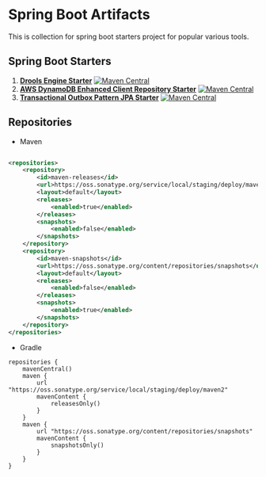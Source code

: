 # Spring Boot Artifacts

This is collection for spring boot starters project for popular various tools.

## Spring Boot Starters

1. **[Drools Engine Starter](drools-engine-starter/README.md)**  [![Maven Central](https://maven-badges.herokuapp.com/maven-central/io.github.bhuwanupadhyay/drools-engine-starter/badge.svg?style=flat)](https://github.com/bhuwanupadhyay/spring-boot-artifacts/drools-engine-starter)
2. **[AWS DynamoDB Enhanced Client Repository Starter](aws-dynamodb-enhanced-client-repository-starter/README.md)**  [![Maven Central](https://maven-badges.herokuapp.com/maven-central/io.github.bhuwanupadhyay/aws-sdkv2-dynamodb-boot-starter/badge.svg?style=flat)](https://github.com/bhuwanupadhyay/spring-boot-artifacts/aws-sdkv2-dynamodb-boot-starter)
3. **[Transactional Outbox Pattern JPA Starter](transactional-outbox-pattern-jpa-starter)**  [![Maven Central](https://maven-badges.herokuapp.com/maven-central/io.github.bhuwanupadhyay/transactional-outbox-pattern-jpa-starter/badge.svg?style=flat)](https://github.com/bhuwanupadhyay/spring-boot-artifacts/aws-sdkv2-dynamodb-boot-starter)

## Repositories

- Maven

```xml

<repositories>
    <repository>
        <id>maven-releases</id>
        <url>https://oss.sonatype.org/service/local/staging/deploy/maven2</url>
        <layout>default</layout>
        <releases>
            <enabled>true</enabled>
        </releases>
        <snapshots>
            <enabled>false</enabled>
        </snapshots>
    </repository>
    <repository>
        <id>maven-snapshots</id>
        <url>https://oss.sonatype.org/content/repositories/snapshots</url>
        <layout>default</layout>
        <releases>
            <enabled>false</enabled>
        </releases>
        <snapshots>
            <enabled>true</enabled>
        </snapshots>
    </repository>
</repositories>
```

- Gradle

```
repositories {
    mavenCentral()
    maven {
        url "https://oss.sonatype.org/service/local/staging/deploy/maven2"
        mavenContent {
            releasesOnly()
        }
    }
    maven {
        url "https://oss.sonatype.org/content/repositories/snapshots"
        mavenContent {
            snapshotsOnly()
        }
    }
}
```
